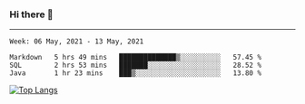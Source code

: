 ### Hi there 👋
---
<!--START_SECTION:waka-->
```text
Week: 06 May, 2021 - 13 May, 2021

Markdown   5 hrs 49 mins   ██████████████▒░░░░░░░░░░   57.45 % 
SQL        2 hrs 53 mins   ███████░░░░░░░░░░░░░░░░░░   28.52 % 
Java       1 hr 23 mins    ███▒░░░░░░░░░░░░░░░░░░░░░   13.80 % 
```
<!--END_SECTION:waka-->

[![Top Langs](https://github-readme-stats.vercel.app/api/top-langs/?username=HyunAh-iia&layout=compact)](https://github.com/anuraghazra/github-readme-stats)
<!--
**HyunAh-iia/HyunAh-iia** is a ✨ _special_ ✨ repository because its `README.md` (this file) appears on your GitHub profile.

Here are some ideas to get you started:

- 🔭 I’m currently working on ...
- 🌱 I’m currently learning ...
- 👯 I’m looking to collaborate on ...
- 🤔 I’m looking for help with ...
- 💬 Ask me about ...
- 📫 How to reach me: ...
- 😄 Pronouns: ...
- ⚡ Fun fact: ...
-->
